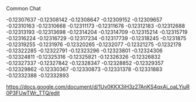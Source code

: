 Common Chat

-0.12307637
-0.12308142
-0.12308647
-0.12309152
-0.12309657
-0.12310163
-0.12310668
-0.12311173
-0.12311678
-0.12312183
-0.12312688
-0.12313193
-0.12313698
-0.12314204
-0.12314709
-0.12315214
-0.12315719
-0.12316224
-0.12316729
-0.12317234
-0.12317739
-0.12318245
-0.1231875
-0.12319255
-0.1231976
-0.12320265
-0.1232077
-0.12321275
-0.1232178
-0.12322285
-0.12322791
-0.12323296
-0.12323801
-0.12324306
-0.12324811
-0.12325316
-0.12325821
-0.12326326
-0.12326832
-0.12327337
-0.12327842
-0.12328347
-0.12328852
-0.12329357
-0.12329862
-0.12330367
-0.12330873
-0.12331378
-0.12331883
-0.12332388
-0.12332893

https://docs.google.com/document/d/1Uv0KKX3iH3z27AnKS4qxAi_oaLYiuR0P3FUwTWr_TTQ/edit

